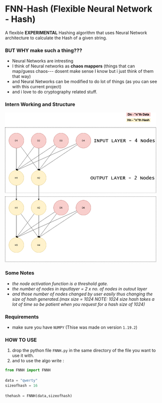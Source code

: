 # FNN-Hash (Flexible Neural Network - Hash)

A flexible **EXPERIMENTAL** Hashing algorithm that uses Neural Network architecture to calculate the Hash of a given string.

### BUT WHY make such a thing???

* Neural Networks are intresting<br>
* I think of Neural networks as **chaos mappers**
(things that can map/guess chaos--- dosent make sense I know but i just think of them that way)<br>
* and Neural Networks can be modified to do lot of things (as you can see with this current project)
* and i love to do cryptography related stuff.

### Intern Working and Structure

<img src="NN.png" width=500>

### Some Notes
* *the node activation function is a threshold gate.*
* *the number of nodes in inputlayer = 2 x no. of nodes in outout layer* 
* *and those number of nodes changed by user easily thus changing the size of hash generated.(max size = 1024 NOTE: 1024 size hash takes a lot of time so be patient when you request for a hash size of 1024)*

### Requirements

* make sure you have `NUMPY` (Thise was made on version `1.19.2`)

### HOW TO USE

1. drop the python file `FNNH.py` in the same directory of the file you want to use it with.
2. and to use the algo write :
```python
from FNNH import FNNH

data = "qwerty"
sizeofhash = 16

thehash = FNNH(data,sizeofhash)
```
